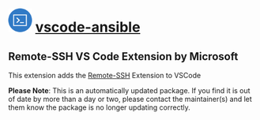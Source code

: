# <img src="https://github.com/simeononsecurity/chocolateypackages/blob/main/VSCode-Remote-SSH/logos/Microsoft.VisualStudio.Services.Icons.png?raw=true" width="48" height="48"/> [vscode-ansible](https://marketplace.visualstudio.com/items?itemName=ms-vscode-remote.remote-ssh)

## Remote-SSH VS Code Extension by Microsoft

This extension adds the [Remote-SSH](https://marketplace.visualstudio.com/items?itemName=ms-vscode-remote.remote-ssh) Extension to VSCode

**Please Note**: This is an automatically updated package. If you find it is
out of date by more than a day or two, please contact the maintainer(s) and
let them know the package is no longer updating correctly.
